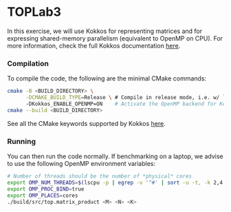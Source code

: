 # TOPLab3

In this exercise, we will use Kokkos for representing matrices and for expressing shared-memory parallelism
(equivalent to OpenMP on CPU). For more information, check the full Kokkos documentation [here](https://kokkos.org/kokkos-core-wiki/index.html).

### Compilation

To compile the code, the following are the minimal CMake commands:
```sh
cmake -B <BUILD_DIRECTORY> \
      -DCMAKE_BUILD_TYPE=Release \ # Compile in release mode, i.e. w/ `-O3`
      -DKokkos_ENABLE_OPENMP=ON    # Activate the OpenMP backend for Kokkos
cmake --build <BUILD_DIRECTORY>
```

See all the CMake keywords supported by Kokkos [here](https://kokkos.org/kokkos-core-wiki/get-started/configuration-guide.html).

### Running

You can then run the code normally. If benchmarking on a laptop, we advise to use the following OpenMP environment variables:
```sh
# Number of threads should be the number of *physical* cores
export OMP_NUM_THREADS=$(lscpu -p | egrep -v '^#' | sort -u -t, -k 2,4 | wc -l)
export OMP_PROC_BIND=true
export OMP_PLACES=cores
./build/src/top.matrix_product <M> <N> <K>
```